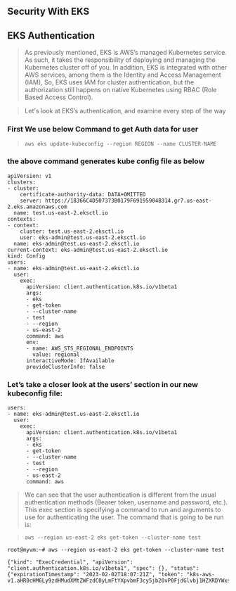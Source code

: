 ## Security With EKS

## EKS Authentication
> As previously mentioned, EKS is AWS’s managed Kubernetes service. As such, it takes the responsibility of deploying and managing the Kubernetes cluster off of you. In addition, EKS is integrated with other AWS services, among them is the Identity and Access Management (IAM), So, EKS uses IAM for cluster authentication, but the authorization still happens on native Kubernetes using RBAC (Role Based Access Control).

> Let's look at EKS’s authentication, and examine every step of the way

### First We use below Command to get Auth data for user 

> `aws eks update-kubeconfig --region REGION --name CLUSTER-NAME`

### the above command generates kube config file as below

```
apiVersion: v1
clusters:
- cluster:
    certificate-authority-data: DATA+OMITTED
    server: https://18366C4D507373B0179F69195904B314.gr7.us-east-2.eks.amazonaws.com
  name: test.us-east-2.eksctl.io
contexts:
- context:
    cluster: test.us-east-2.eksctl.io
    user: eks-admin@test.us-east-2.eksctl.io
  name: eks-admin@test.us-east-2.eksctl.io
current-context: eks-admin@test.us-east-2.eksctl.io
kind: Config
users:
- name: eks-admin@test.us-east-2.eksctl.io
  user:
    exec:
      apiVersion: client.authentication.k8s.io/v1beta1
      args:
      - eks
      - get-token
      - --cluster-name
      - test
      - --region
      - us-east-2
      command: aws
      env:
      - name: AWS_STS_REGIONAL_ENDPOINTS
        value: regional
      interactiveMode: IfAvailable
      provideClusterInfo: false
```

### Let’s take a closer look at the users’ section in our new kubeconfig file:

```
users:
- name: eks-admin@test.us-east-2.eksctl.io
  user:
    exec:
      apiVersion: client.authentication.k8s.io/v1beta1
      args:
      - eks
      - get-token
      - --cluster-name
      - test
      - --region
      - us-east-2
      command: aws
```
> We can see that the user authentication is different from the usual authentication methods (Bearer token, username and password, etc.). This exec section is specifying a command to run and arguments to use for authenticating the user. The command that is going to be run is:

> `aws --region us-east-2 eks get-token --cluster-name test`

```
root@myvm:~# aws --region us-east-2 eks get-token --cluster-name test

{"kind": "ExecCredential", "apiVersion": "client.authentication.k8s.io/v1beta1", "spec": {}, "status": {"expirationTimestamp": "2023-02-02T18:07:21Z", "token": "k8s-aws-v1.aHR0cHM6Ly9zdHMudXMtZWFzdC0yLmFtYXpvbmF3cy5jb20vP0FjdGlvbj1HZXRDYWxsZXJJZGVudGl0eSZWZXJzaW9uPTIwMTEtMDYtMTUmWC1BbXotQWxnb3JpdGhtPUFXUzQtSE1BQy1TSEEyNTYmWC1BbXotQ3JlZGVudGlhbD1BS0lBWjUyUDRRVTZOT0pQNk0yRiUyRjIwMjMwMjAyJTJGdXMtZWFzdC0yJTJGc3RzJTJGYXdzNF9yZXF1ZXN0JlgtQW16LURhdGU9MjAyMzAyMDJUMTc1MzIxWiZYLUFtei1FeHBpcmVzPTYwJlgtQW16LVNpZ25lZEhlYWRlcnM9aG9zdCUzQngtazhzLWF3cy1pZCZYLUFtei1TaWduYXR1cmU9ZTliOGRlMTlhN2IwNjczNWNhNmUyMGEyZDIzNWMzMDE2MzNmMjg4YmQ3N2ExYTdiNzJjMWZlMmU3NTA3OTUzMw"}}
```
